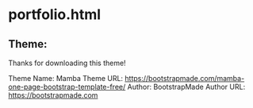 # portfolio.html

## Theme:
Thanks for downloading this theme!

Theme Name: Mamba
Theme URL: https://bootstrapmade.com/mamba-one-page-bootstrap-template-free/
Author: BootstrapMade
Author URL: https://bootstrapmade.com